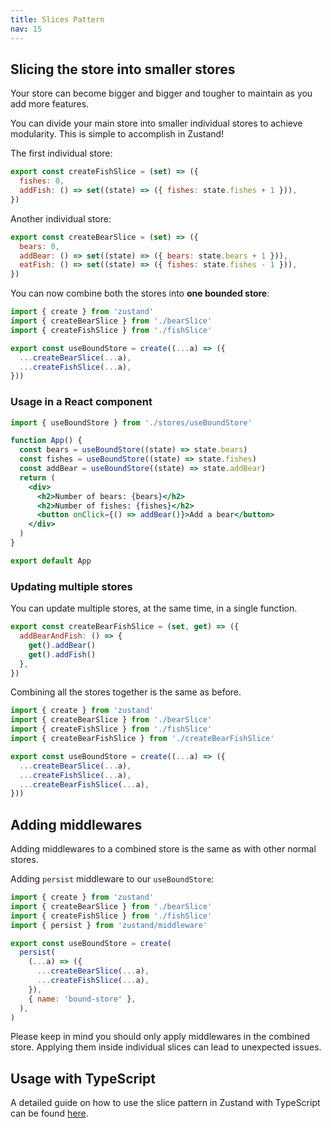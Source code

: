 ```yaml
---
title: Slices Pattern
nav: 15
---
```


## Slicing the store into smaller stores

Your store can become bigger and bigger and tougher to maintain as you add more features.

You can divide your main store into smaller individual stores to achieve modularity. This is simple to accomplish in Zustand!

The first individual store:

```js
export const createFishSlice = (set) => ({
  fishes: 0,
  addFish: () => set((state) => ({ fishes: state.fishes + 1 })),
})
```

Another individual store:

```js
export const createBearSlice = (set) => ({
  bears: 0,
  addBear: () => set((state) => ({ bears: state.bears + 1 })),
  eatFish: () => set((state) => ({ fishes: state.fishes - 1 })),
})
```

You can now combine both the stores into **one bounded store**:

```js
import { create } from 'zustand'
import { createBearSlice } from './bearSlice'
import { createFishSlice } from './fishSlice'

export const useBoundStore = create((...a) => ({
  ...createBearSlice(...a),
  ...createFishSlice(...a),
}))
```

### Usage in a React component

```jsx
import { useBoundStore } from './stores/useBoundStore'

function App() {
  const bears = useBoundStore((state) => state.bears)
  const fishes = useBoundStore((state) => state.fishes)
  const addBear = useBoundStore((state) => state.addBear)
  return (
    <div>
      <h2>Number of bears: {bears}</h2>
      <h2>Number of fishes: {fishes}</h2>
      <button onClick={() => addBear()}>Add a bear</button>
    </div>
  )
}

export default App
```

### Updating multiple stores

You can update multiple stores, at the same time, in a single function.

```js
export const createBearFishSlice = (set, get) => ({
  addBearAndFish: () => {
    get().addBear()
    get().addFish()
  },
})
```

Combining all the stores together is the same as before.

```js
import { create } from 'zustand'
import { createBearSlice } from './bearSlice'
import { createFishSlice } from './fishSlice'
import { createBearFishSlice } from './createBearFishSlice'

export const useBoundStore = create((...a) => ({
  ...createBearSlice(...a),
  ...createFishSlice(...a),
  ...createBearFishSlice(...a),
}))
```

## Adding middlewares

Adding middlewares to a combined store is the same as with other normal stores.

Adding `persist` middleware to our `useBoundStore`:

```js
import { create } from 'zustand'
import { createBearSlice } from './bearSlice'
import { createFishSlice } from './fishSlice'
import { persist } from 'zustand/middleware'

export const useBoundStore = create(
  persist(
    (...a) => ({
      ...createBearSlice(...a),
      ...createFishSlice(...a),
    }),
    { name: 'bound-store' },
  ),
)
```

Please keep in mind you should only apply middlewares in the combined store. Applying them inside individual slices can lead to unexpected issues.

## Usage with TypeScript

A detailed guide on how to use the slice pattern in Zustand with TypeScript can be found [here](./typescript.md#slices-pattern).
